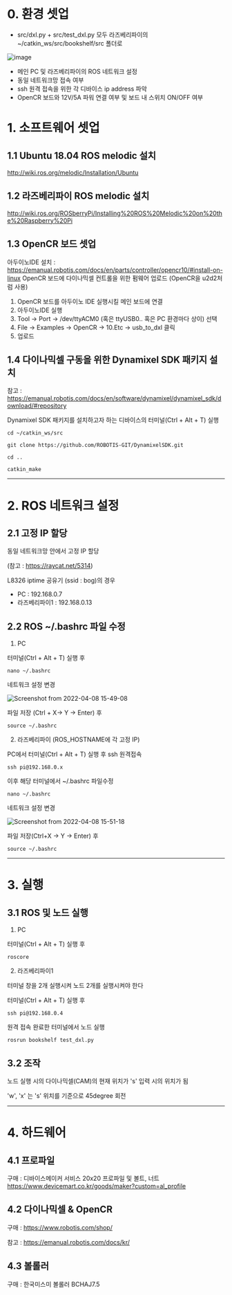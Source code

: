 # 0. 환경 셋업

* src/dxl.py  +  src/test_dxl.py  모두 라즈베리파이의 ~/catkin_ws/src/bookshelf/src 폴더로


![image](https://user-images.githubusercontent.com/61779427/163523419-96849f07-1cf0-4877-bd59-82ac755cd6ea.png)

* 메인 PC 및 라즈베리파이의 ROS 네트워크 설정
* 동일 네트워크망 접속 여부
* ssh 원격 접속을 위한 각 디바이스 ip address 파악
* OpenCR 보드와 12V/5A 파워 연결 여부 및 보드 내 스위치 ON/OFF 여부


# 1. 소프트웨어 셋업

## 1.1 Ubuntu 18.04 ROS melodic 설치
http://wiki.ros.org/melodic/Installation/Ubuntu

## 1.2 라즈베리파이 ROS melodic 설치
http://wiki.ros.org/ROSberryPi/Installing%20ROS%20Melodic%20on%20the%20Raspberry%20Pi

## 1.3 OpenCR 보드 셋업
아두이노IDE 설치 : https://emanual.robotis.com/docs/en/parts/controller/opencr10/#install-on-linux
OpenCR 보드에 다이나믹셀 컨트롤을 위한 펌웨어 업로드 (OpenCR을 u2d2처럼 사용)
1) OpenCR 보드를 아두이노 IDE 실행시킬 메인 보드에 연결
2) 아두이노IDE 실행
3) Tool -> Port -> /dev/ttyACM0 (혹은 ttyUSB0.. 혹은 PC 환경마다 상이) 선택
4) File -> Examples -> OpenCR -> 10.Etc -> usb_to_dxl 클릭
5) 업로드

## 1.4 다이나믹셀 구동을 위한 Dynamixel SDK 패키지 설치
참고 : https://emanual.robotis.com/docs/en/software/dynamixel/dynamixel_sdk/download/#repository

Dynamixel SDK 패키지를 설치하고자 하는 디바이스의 터미널(Ctrl + Alt + T) 실행

```
cd ~/catkin_ws/src

git clone https://github.com/ROBOTIS-GIT/DynamixelSDK.git

cd ..

catkin_make
```


--------------

# 2. ROS 네트워크 설정

## 2.1 고정 IP 할당
동일 네트워크망 안에서 고정 IP 할당

(참고 : https://raycat.net/5314)

L8326 iptime 공유기 (ssid : bog)의 경우

* PC : 192.168.0.7
* 라즈베리파이1 : 192.168.0.13


## 2.2 ROS ~/.bashrc 파일 수정
1) PC

터미널(Ctrl + Alt + T) 실행 후
```
nano ~/.bashrc
```
네트워크 설정 변경

![Screenshot from 2022-04-08 15-49-08](https://user-images.githubusercontent.com/61779427/162380194-f8f43f7e-526e-4d51-b5f8-51d39432f2d2.png)

파일 저장 (Ctrl + X-> Y -> Enter) 후
```
source ~/.bashrc
``` 
2) 라즈베리파이 (ROS_HOSTNAME에 각 고정 IP)

PC에서 터미널(Ctrl + Alt + T) 실행 후 ssh 원격접속
```
ssh pi@192.168.0.x
```
이후 해당 터미널에서 ~/.bashrc 파일수정

```
nano ~/.bashrc
```
네트워크 설정 변경

![Screenshot from 2022-04-08 15-51-18](https://user-images.githubusercontent.com/61779427/162380446-398d917a-8f0c-43b9-94c3-0036861b85b7.png)

파일 저장(Ctrl+X -> Y -> Enter) 후
```
source ~/.bashrc
```

--------------
# 3. 실행
## 3.1 ROS 및 노드 실행

1) PC

터미널(Ctrl + Alt + T) 실행 후
```
roscore
```

2) 라즈베리파이1

터미널 창을 2개 실행시켜 노드 2개를 실행시켜야 한다

터미널(Ctrl + Alt + T) 실행 후
```
ssh pi@192.168.0.4
```
원격 접속 완료한 터미널에서 노드 실행
```
rosrun bookshelf test_dxl.py
```

## 3.2 조작

노드 실행 시의 다이나믹셀(CAM)의 현재 위치가 's' 입력 시의 위치가 됨

'w', 'x' 는 's' 위치를 기준으로 45degree 회전

----------------
# 4. 하드웨어
## 4.1 프로파일

구매 : 디바이스메이커 서비스 20x20 프로파일 및 볼트, 너트 https://www.devicemart.co.kr/goods/maker?custom=al_profile

## 4.2 다이나믹셀 & OpenCR

구매 : https://www.robotis.com/shop/

참고 : https://emanual.robotis.com/docs/kr/

## 4.3 볼롤러

구매 : 한국미스미 볼롤러 BCHAJ7.5

